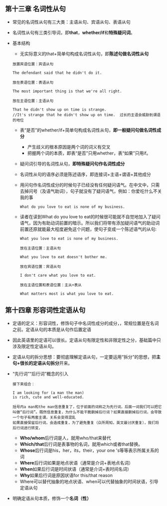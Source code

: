 ## 第十三章 名词性从句

* 常见的名词性从句有三大类：主语从句、宾语从句、表语从句

* 名词性从句有三类引导词，即**that**，**whether/if**和**特殊疑问词**。

* 基本结构

  * 无实际意义的that+简单句构成名词性从句，即**陈述句做名词性从句**

  ```
  放置宾语位置：宾语从句
  
  The defendant said that he didn't do it.
  
  放在表语位置：表语从句
  
  The most important thing is that we're all right.
  
  放在主语位置：主语从句
  
  That he didn't show up on time is strange.
  //It's strange that he didn't show up on time.  过长的主语会威胁到谓语的地位
  ```

  * 表“是否”的whether/if+简单句构成名词性从句，**即一般疑问句做名词性成分**

    * 产生歧义的根本原因是两个词的词义有交叉
    * 把握两个词的本质，即表“是否”只用whether，表“如果”只用if。

  *  疑问词引导的名词性从句，**即特殊疑问句作名词性成分**

    * 名词性从句的语序必须是陈述语序，即连接词+主语+谓语+其他成分

    * 用问句作名词性成分的时候句子已经没有任何疑问语气。在中文中，只需去掉问号（及语气助词），句子就没有了疑问语气，例如：你爱吃什么不关我的事

      ```
      What do you love to eat is none of my business.
      ```

    * 读者在读到What do you love to eat的时候很可能就不自觉地加入了疑问语气，因为有助动词前置的暗示。所以我们将带有添加疑问语气的助动词前置还原就能最大程度避免这个问题，使句子变成一个陈述语气的从句:

      ```
      What you love to eat is none of my business.
      ```

      ```
      放在主语位置：主语从句
      
      What you love to eat doesn't bother me.
      
      放在宾语位置：宾语从句
      
      I don't care what you love to eat.
      
      放在主语位置和表语位置：主从+表从
      
      What matters most is what you love to eat.
      ```

## 第十四章 形容词性定语从句

* 定语的定义：形容词性，修饰句子中名词性成分的成分，，常规位置是在名词之前。定语从句的本质是从句作后置定语
* 因此英语里的定语可以很长。定语从句有限定性和非限定性之分，基础篇中只涉及限定性定语从句。
* 定语从句的拆分思想：要彻底理解定语从句，一定要运用“拆分”的思想，把**主句+很长的定语从句拆分**开来。


* “先行词”“后行词”概念的引入

  ```
  接下来组合：
  
  I am looking for (a man the man)
  is rich, cute and well-educated.
  
  括号内a man和the man信息重复了，位于前面的词称之为先行词，后面一词我们可以把它叫做“后行词”。既然信息重复，为什么不能干脆删掉后行词？如果直接删掉后行词，会导致一个句子有两套主谓，关系会变得混乱
  如果直接保留后行词，会造成重复，为了避免重复（众所周知，英文最讨厌重复），我们将后行词进行转变，
  ```

  	*  **Who/whom**后行词是人，就用who/that来替代
  	*  **Which/that**后行词是表事物的名词，就用which或者that替换。
  	*  **Whose**后行词是his，her，its，their，your one 's等等表示所属关系的词
  	*  **Where**后行词如果是地点状语（通常是介词+表地点名词）
  	*  **When**如果后行词是时间状语（通常是介词+表时间名词）
  	*  **Why**如果后行词是原因状语for this/that reason
  	*  Where可以替代抽象的地点状语、when可以代替抽象的时间状语，引导定语从句

* 明确定语从句本质，修饰一个**名词（性）**